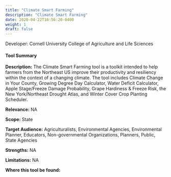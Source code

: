 ```yaml
---
title: "Climate Smart Farming"
description: "Climate Smart Farming"
date: 2020-04-22T16:56:20-0400
weight: 1
draft: false
---
```

Developer: Cornell University College of Agriculture and Life Sciences

#### Tool Summary
**Description:** The Climate Smart Farming tool is a toolkit intended to help farmers from the Northeast US  improve their productivity and resiliency within the context of a changing climate. The tool includes Climate Change in Your County, Growing Degree Day Calculator, Water Deficit Calculator, Apple Stage/Freeze Damage Probability, Grape Hardiness & Freeze Risk, the New York/Northeast Drought Atlas, and Winter Cover Crop Planting Scheduler.

**Relevance:** NA

**Scope:** State

**Target Audience:** Agriculturalists, Environmental Agencies, Environmental Planner, Educators, Non-governmental Organizations, Planners, Public, State Agencies

**Strengths:** NA

**Limitations:** NA

**Where this tool be found:** 
